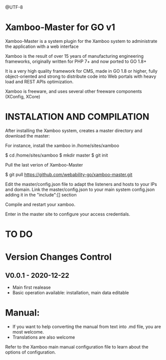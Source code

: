@UTF-8

Xamboo-Master for GO v1
=============================

Xamboo-Master is a system plugin for the Xamboo system to administrate the application with a web interface

Xamboo is the result of over 15 years of manufacturing engineering frameworks, originally written for PHP 7+ and now ported to GO 1.8+

It is a very high quality framework for CMS, made in GO 1.8 or higher, fully object-oriented and strong to distribute code into Web portals with heavy load and REST APIs optimization.

Xamboo is freeware, and uses several other freeware components (XConfig, XCore)

INSTALATION AND COMPILATION
=============================

After installing the Xamboo system, creates a master directory and download the master:

For instance, install the xamboo in /home/sites/xamboo

$ cd /home/sites/xamboo
$ mkdir master
$ git init

Pull the last verion of Xamboo-Master

$ git pull https://github.com/webability-go/xamboo-master.git

Edit the master/config.json file to adapt the listeners and hosts to your IPs and domain.
Link the master/config.json to your main system config.json adding it in the "include":[] section

Compile and restart your xamboo.

Enter in the master site to configure your access credentials.



TO DO
=======================


Version Changes Control
=======================

V0.0.1 - 2020-12-22
-----------------------
- Main first realease
- Basic operation available: installation, main data editable


Manual:
=======================

- If you want to help converting the manual from text into .md file, you are most welcome.
- Translations are also welcome

Refer to the Xamboo main manual configuration file to learn about the options of configuration.
